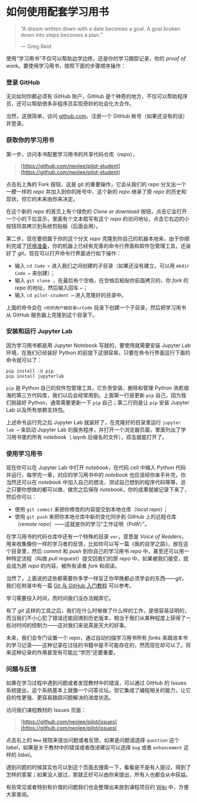# 如何使用配套学习用书

> “A dream written down with a date becomes a goal. A goal broken down into steps becomes a plan.”
> 
> ― Greg Reid

使用“学习用书”不仅可以帮助边学边练，还是你的学习跟踪记录，你的 *proof of work*。要使用学习用书，按照下面的步骤顺序操作：

### 登录 GitHub

无论如何你都必须有 GitHub 账户，GitHub 是个神奇的地方，不仅可以帮助程序员，还可以帮助很多非程序员实现奇妙的社会化大合作。

当然，这很简单，访问 [github.com](https://github.com)，注册一个 GitHub 帐号（如果还没有的话）并登录。

### 获取你的学习用书

第一步，访问本书配套学习用书的共享代码仓库（*repo*），

> [https://github.com/neolee/pilot-student](https://github.com/neolee/pilot-student)

点击右上角的 Fork 按钮，这是 git 的重要操作，它会从我们的 *repo* 分叉出一个一模一样的 *repo* 并加入到你的账号中，这个新的 *repo* 继承了原 *repo* 的历史和现状，但它的未来由你来决定。

在这个新的 *repo* 的首页上有个绿色的 *Clone or download* 按钮，点击它会打开一个小的下拉显示，里面有个文本框写有这个 *repo* 的访问地址，点击它右边的小按钮将其拷贝到系统剪贴板（后面会用）。

第二步，现在要把属于你的这个分叉 *repo* 克隆到你自己的机器本地来，由于你顺利完成了[环境准备](x1-setup.md)，你的机器上已经有完善的命令行界面和软件包管理工具，还装好了 *git*，现在可以打开命令行界面进行如下操作：
* 输入 `cd Code ↩︎` 进入我们之间创建的子目录（如果还没有建立，可以用 `mkdir Code ↩︎` 来创建）；
* 输入 `git clone `，在最后有个空格，在空格后粘贴你前面拷贝的，你 *fork* 的 *repo* 的地址，然后输入回车 `↩︎`；
* 输入 `cd pilot-student ↩︎` 进入克隆好的目录中。

上面的命令会在 `<你的用户根目录>/Code` 目录下创建一个子目录，然后把学习用书从 GitHub 服务器上克隆到这个目录下。

### 安装和运行 Jupyter Lab

因为学习用书都是用 Jupyter Notebook 写就的，要使用就需要安装 Jupyter Lab 环境，在我们已经装好 Python 的前提下这很容易，只要在命令行界面运行下面的命令就可以了：

```shell
pip install -U pip
pip install jupyterlab
```

`pip` 是 Python 自己的软件包管理工具，它负责安装、删除和管理 Python 浩若烟海的第三方代码库，我们以后会经常用到。上面第一行是更新 `pip` 自己，因为我们刚装好 Python，通常需要更新一下 `pip` 自己；第二行则是让 `pip` 安装 Jupyter Lab 以及所有依赖支持包。

上述命令运行完之后 Jupyter Lab 就装好了，在克隆好的目录里运行 `jupyter lab ↩︎` 来启动 Jupyter Lab 的服务程序，并打开一个浏览器页面，里面列出了学习用书里的所有 *notebook*（.ipynb 后缀名的文件），双击就能打开了。

### 使用学习用书

现在你可以在 Jupyter Lab 中打开 *notebook*，在代码 *cell* 中输入 Python 代码并运行，每学完一章，对应的学习用书中的 *notebook* 也应该经你亲手补完，你当然还可以在 *notebook* 中加入自己的想法，测试自己想到的程序代码等等，总之只要你想做的都可以做，做完之后保存 *notebook*，你的成果就被记录下来了，然后你可以：

* 使用 `git commit` 来把你修改的内容提交到本地仓库（*local repo*）；
* 使用 `git push` 来把你本地仓库中新的变化同步到 GitHub 上的远程仓库（*remote repo*）——这就是你的学习“工作证明（PoW）”。

在学习用书的代码仓库中还有一个特殊的目录 `vor`，意思是 *Voice of Readers*，用来收集像你一样的学习者的反馈，比如你可以写一篇《我的自学之路》，放在这个目录里，然后 *commit* 和 *push* 到你自己的学习用书 *repo* 中，甚至还可以用一种特定流程（叫做 *pull request*）提交回我们的原 *repo* 中，如果被我们接受，就会成为原 *repo* 的内容，被所有读者 *fork* 和阅读。

当然了，上面说的这些都需要你多学一样反正你早晚都必须学会的东西——*git*，我们在附录中有一篇 [Git 与 GitHub 入门教程](x3-git-github.ipynb) 可以参考。

学习需要投入时间，而时间我们没办法糊弄它。

有了 *git* 这样的工具之后，我们在什么时候做了什么样的工作，是很容易证明的，而当我们不小心犯了错误还能回溯到历史版本，相当于我们从某种程度上获得了一些对时间的控制力——这对我们来说真是天大的好事。

未来，我们会专门设置一个 *repo*，通过自动扫描学习用书所有 *forks* 来跟进本书的学习记录——这种记录在过往的书籍中是不可能存在的，然而现在却可以了。将来这种记录的作用甚至有可能比“学历”还要重要。

### 问题与反馈

如果在学习过程中遇到问题或者发现教材中的错误，可以通过 GitHub 的 Issues 系统提出，这个系统基本上就像一个问答论坛，但它集成了编程相关的能力，让它目的性更强、更容易跟踪问题解决的进度状态。

访问我们课程教材的 Issues 页面：

> [https://github.com/neolee/pilot/issues](https://github.com/neolee/pilot/issues)

点击右上的 `New` 按钮来提出问题或者反馈，如果是问题请选择 `question` 这个 *label*，如果是关于教材中的错误或者改进建议可以选择 `bug` 或者 `enhancement` 这样的 *label*。

遇到问题的时候其实也可以到这个页面去搜索一下，看看是不是有人提过，得到了怎样的答案；如果没人提过，那就正好可以由你来提出，所有人也都会从中获益。

有些常见或者特别有价值的问题我们也会整理出来放到课程项目的 [Wiki](https://github.com/neolee/pilot/wiki) 中，方便大家查阅。
